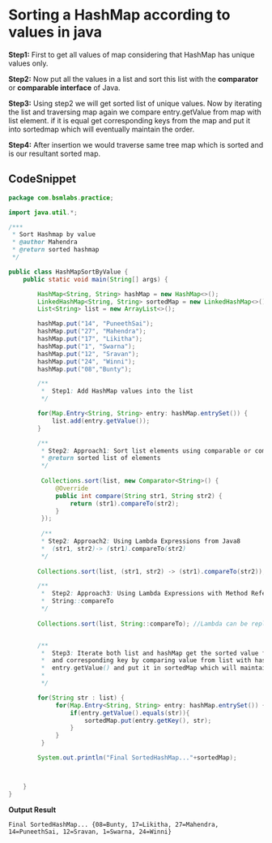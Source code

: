 

# Sorting a HashMap according to values in java

**Step1:** First to get all values of map considering that HashMap has unique values only.

**Step2:** Now put all the values in a list and sort this list with the **comparator** or **comparable interface** of Java.

**Step3:** Using step2 we will get sorted list of unique values. Now by iterating the list and traversing map again we compare
           entry.getValue from map with list element. if it is equal  get corresponding keys from the map and put it into 
           sortedmap which will eventually maintain the order. 

**Step4:** After insertion we would traverse same tree map which is sorted and is our resultant sorted map.

## CodeSnippet

```java
package com.bsmlabs.practice;

import java.util.*;

/***
 * Sort Hashmap by value
 * @author Mahendra
 * @return sorted hashmap
 */

public class HashMapSortByValue {
    public static void main(String[] args) {

        HashMap<String, String> hashMap = new HashMap<>();
        LinkedHashMap<String, String> sortedMap = new LinkedHashMap<>();
        List<String> list = new ArrayList<>();

        hashMap.put("14", "PuneethSai");
        hashMap.put("27", "Mahendra");
        hashMap.put("17", "Likitha");
        hashMap.put("1", "Swarna");
        hashMap.put("12", "Sravan");
        hashMap.put("24", "Winni");
        hashMap.put("08","Bunty");

        /**
         *  Step1: Add HashMap values into the list
         */

        for(Map.Entry<String, String> entry: hashMap.entrySet()) {
            list.add(entry.getValue());
        }

        /**
         * Step2: Approach1: Sort list elements using comparable or comparator interface in java
         * @return sorted list of elements
         */
         
         Collections.sort(list, new Comparator<String>() {
             @Override
             public int compare(String str1, String str2) {
                 return (str1).compareTo(str2);
             }
         });
         
         /**
         * Step2: Approach2: Using Lambda Expressions from Java8
         *  (str1, str2)-> (str1).compareTo(str2)
         */
         
        Collections.sort(list, (str1, str2) -> (str1).compareTo(str2));

        /**
         *  Step2: Approach3: Using Lambda Expressions with Method Reference.
         *  String::compareTo
         */
         
        Collections.sort(list, String::compareTo); //Lambda can be replaced with method reference.


        /**
         *  Step3: Iterate both list and hashMap get the sorted value from the list 
         *  and corresponding key by comparing value from list with hashMap value using
         *  entry.getValue() and put it in sortedMap which will maintain the order.
         *  
         */

        for(String str : list) {
             for(Map.Entry<String, String> entry: hashMap.entrySet()) {
                 if(entry.getValue().equals(str)){
                     sortedMap.put(entry.getKey(), str);
                 }
             }
         }

        System.out.println("Final SortedHashMap..."+sortedMap);



    }
}

```
**Output Result**
```
Final SortedHashMap... {08=Bunty, 17=Likitha, 27=Mahendra, 14=PuneethSai, 12=Sravan, 1=Swarna, 24=Winni}
```
